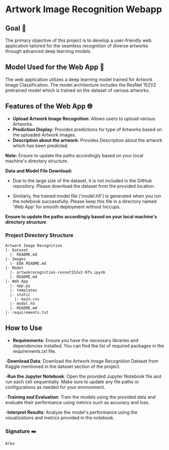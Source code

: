 # Artwork Image Recognition Webapp

## Goal 🎯

The primary objective of this project is to develop a user-friendly web application tailored for the seamless recognition of diverse artworks through advanced deep learning models.

## Model Used for the Web App 🧮

The web application utilizes a deep learning model trained for Artwork Image Classification. The model architecture includes the ResNet 152V2 pretrained model which is trained on the dataset of various artworks.

## Features of the Web App 🌐

- **Upload Artwork Image Recognition**: Allows users to upload various Artworks.
- **Prediction Display**: Provides predictions for type of Artworks based on the uploaded Artwork images.
- **Description about the artwork**: Provides Description about the artwork which has been predicted.

**Note:** Ensure to update the paths accordingly based on your local machine's directory structure.

**Data and Model File Download:**

- Due to the large size of the dataset, it is not included in the GitHub repository. Please download the dataset from the provided location. 

- Similarly, the trained model file ('model.h5') is generated when you run the notebook successfully. Please keep this file in a directory named 'Web App' for smooth deployment without hiccups.

**Ensure to update the paths accordingly based on your local machine's directory structure**

### Project Directory Structure

```
Artwork Image Recognition
|- Dataset
  |- README.md
|- Images
  |- EDA README.md
|- Model
  |- artwokrecognition-resnet152v2-97%.ipynb
  |- README.md
|- Web App
  |- app.py
  |- templates
  |- static
    |- main.css
  |- model.h5
  |- README.md
|- requirements.txt
```

## How to Use

- **Requirements**: Ensure you have the necessary libraries and dependencies installed. You can find the list of required packages in the requirements.txt file.

-**Download Data**: Download the Artwork Image Recognition Dataset from Kaggle mentioned in the dataset section of the project.

-**Run the Jupyter Notebook**: Open the provided Jupyter Notebook file and run each cell sequentially. Make sure to update any file paths or configurations as needed for your environment.

-**Training and Evaluation**: Train the models using the provided data and evaluate their performance using metrics such as accuracy and loss.

-**Interpret Results**: Analyze the model's performance using the visualizations and metrics provided in the notebook.

### Signature ✒️

`Arka`

